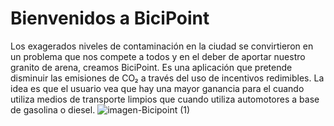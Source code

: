 # Bienvenidos a BiciPoint
Los exagerados niveles de contaminación en la ciudad se convirtieron en un problema que nos compete a todos y en el deber de aportar nuestro granito de arena, creamos BiciPoint. Es una aplicación que pretende disminuir las emisiones de CO₂ a través del uso de incentivos redimibles. La idea es que el usuario vea que hay una mayor ganancia para el cuando utiliza medios de transporte limpios que cuando utiliza automotores a base de gasolina o diesel.
![imagen-Bicipoint (1)](https://user-images.githubusercontent.com/66284121/97031417-dcf5c680-1525-11eb-82f2-1ff3242f78a4.png)
